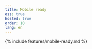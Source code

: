 ```yaml
---
title: Mobile ready
oss: true
hosted: true
order: 10
lang: en
---
```


{% include features/mobile-ready.md %}